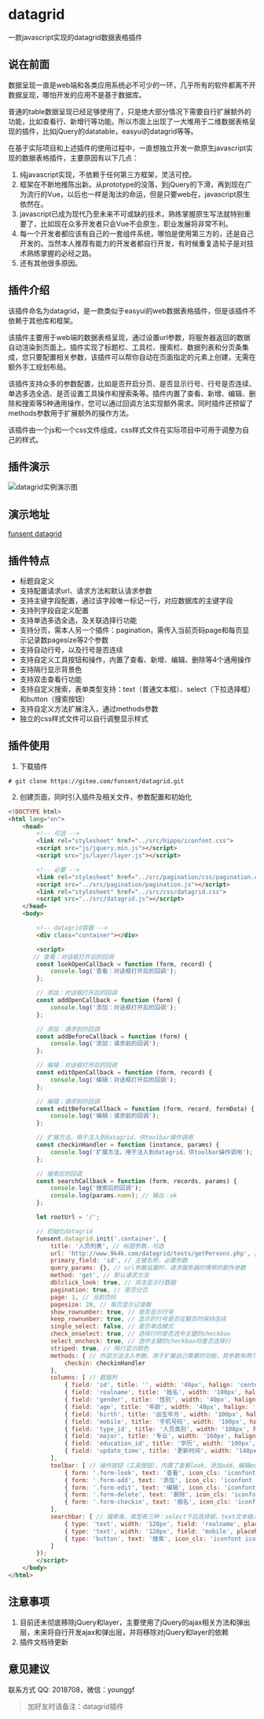 
# datagrid

一款javascript实现的datagrid数据表格插件

## 说在前面

数据呈现一直是web端和各类应用系统必不可少的一环，几乎所有的软件都离不开数据呈现，哪怕开发的应用不是基于数据库。

普通的table数据呈现已经足够使用了，只是绝大部分情况下需要自行扩展额外的功能，比如查看行、新增行等功能。所以市面上出现了一大堆用于二维数据表格呈现的插件，比如jQuery的datatable，easyui的datagrid等等。

在基于实际项目和上述插件的使用过程中，一直想独立开发一款原生javascript实现的数据表格插件，主要原因有以下几点：
1. 纯javascript实现，不依赖于任何第三方框架，灵活可控。
2. 框架在不断地推陈出新。从prototype的没落，到jQuery的下滑，再到现在广为流行的Vue，以后也一样是淘汰的命运，但是只要web在，javascript原生依然在。
3. javascript已成为现代乃至未来不可或缺的技术，熟练掌握原生写法就特别重要了，比如现在众多开发者只会Vue不会原生，职业发展将非常不利。
4. 每一个开发者都应该有自己的一套组件系统，哪怕是使用第三方的，还是自己开发的。当然本人推荐有能力的开发者都自行开发，有时候重复造轮子是对技术熟练掌握的必经之路。
5. 还有其他很多原因。

## 插件介绍

该插件命名为datagrid，是一款类似于easyui的web数据表格插件，但是该插件不依赖于其他库和框架。

该插件主要用于web端的数据表格呈现，通过设置url参数，将服务器返回的数据自动渲染到页面上。插件实现了标题栏、工具栏、搜索栏、数据列表和分页条集成，您只要配置相关参数，该插件可以帮你自动在页面指定的元素上创建，无需在额外手工规划布局。

该插件支持众多的参数配置，比如是否开启分页、是否显示行号、行号是否连续、单选多选全选、是否设置工具操作和搜索条等。插件内置了查看、新增、编辑、删除和搜索等5种通用操作，您可以通过回调方法实现额外需求。同时插件还预留了methods参数用于扩展额外的操作方法。

该插件由一个js和一个css文件组成，css样式文件在实际项目中可用于调整为自己的样式。


## 插件演示
![datagrid实例演示图](./tests/demo.png)

## 演示地址

[funsent datagrid](http://www.9k4k.com/datagrid/tests/demo.html)


## 插件特点
- 标题自定义
- 支持配置请求url、请求方法和默认请求参数
- 支持主键字段配置，通过该字段唯一标记一行，对应数据库的主键字段
- 支持列字段自定义配置
- 支持单选多选全选，及关联选择行功能
- 支持分页，需本人另一个插件：pagination，需传入当前页码page和每页显示记录数pagesize等2个参数
- 支持自动行号，以及行号是否连续
- 支持自定义工具按钮和操作，内置了查看、新增、编辑、删除等4个通用操作
- 支持隔行显示背景色
- 支持双击查看行功能
- 支持自定义搜索，表单类型支持：text（普通文本框）、select（下拉选择框）和button（搜索按钮）
- 支持自定义方法扩展注入，通过methods参数
- 独立的css样式文件可以自行调整显示样式


## 插件使用

1. 下载插件
```shell
# git clone https://gitee.com/funsent/datagrid.git
```

2. 创建页面，同时引入插件及相关文件，参数配置和初始化
```html
<!DOCTYPE html>
<html lang="en">
    <head>
        <!-- 可选 -->
        <link rel="stylesheet" href="../src/hippo/iconfont.css">
        <script src="js/jquery.min.js"></script>
        <script src="js/layer/layer.js"></script>

        <!-- 必要 -->
        <link rel="stylesheet" href="../src/pagination/css/pagination.css">
        <script src="../src/pagination/pagination.js"></script>
        <link rel="stylesheet" href="../src/css/datagrid.css">
        <script src="../src/datagrid.js"></script>
    </head>
    <body>

        <!-- datagrid容器 -->
        <div class="container"></div>

        <script>
       // 查看：对话框打开后的回调
        const lookOpenCallback = function (form, record) {
            console.log('查看：对话框打开后的回调');
        };

        // 添加：对话框打开后的回调
        const addOpenCallback = function (form) {
            console.log('添加：对话框打开后的回调');
        };

        // 添加：请求前的回调
        const addBeforeCallback = function (form) {
            console.log('添加：请求前的回调');
        };

        // 编辑：对话框打开后的回调
        const editOpenCallback = function (form, record) {
            console.log('编辑：对话框打开后的回调');
        };

        // 编辑：请求前的回调
        const editBeforeCallback = function (form, record, formData) {
            console.log('编辑：请求前的回调');
        };

        // 扩展方法，用于注入到datagrid，供toolbar操作调用
        const checkinHandler = function (instance, params) {
            console.log('扩展方法，用于注入到datagrid，供toolbar操作调用');
        };

        // 搜索后的回调
        const searchCallback = function (form, records, params) {
            console.log('搜索后的回调');
            console.log(params.name); // 输出：ok
        };

        let rootUrl = '/';

        // 初始化datagrid
        funsent.datagrid.init('.container', {
            title: '人员列表', // 标题参数，可选
            url: 'http://www.9k4k.com/datagrid/tests/getPersons.php', // url参数用于请求数据源
            primary_field: 'id', // 主键名称，必要参数
            query_params: {}, // url参数设置时，请求服务器时携带的额外参数
            method: 'get', // 默认请求方法
            dblclick_look: true, // 双击显示行数据
            pagination: true, // 是否分页
            page: 1, // 当前页码
            pagesize: 20, // 每页显示记录数
            show_rownumber: true, // 是否显示行号
            keep_rownumber: true, // 显示的行号是否在翻页时保持连续
            single_select: false, // 是否单选模式
            check_onselect: true, // 选择行时是否选中主键的checkbox
            select_oncheck: true, // 选中主键的checkbox时是否选择行
            striped: true, // 隔行显示颜色
            methods: { // 外部方法注入参数，用于扩展自己需要的功能，其参数有两个：instance和params
                checkin: checkinHandler
            },
            columns: [ // 数据列
                { field: 'id', title: '', width: '40px', halign: 'center', align: 'center', checkbox: true },
                { field: 'realname', title: '姓名', width: '100px', halign: 'left', align: 'left' },
                { field: 'gender', title: '性别', width: '40px', halign: 'center', align: 'center' },
                { field: 'age', title: '年龄', width: '40px', halign: 'center', align: 'center' },
                { field: 'birth', title: '出生年月', width: '100px', halign: 'center', align: 'center' },
                { field: 'mobile', title: '手机号码', width: '100px', halign: 'center', align: 'center' },
                { field: 'type_id', title: '人员类别', width: '100px', halign: 'center', align: 'center' },
                { field: 'major', title: '专业', width: '160px', halign: 'center', align: 'left' },
                { field: 'education_id', title: '学历', width: '100px', halign: 'center', align: 'center' },
                { field: 'update_time', title: '更新时间', width: '140px', halign: 'center', align: 'center' }
            ],
            toolbar: [ // 操作按钮（工具按钮），内置了查看look、添加add、编辑edit、删除delete等4中操作，如果需要额外操作按钮，可自行扩展（通过methods参数注入，或直接写在这里，如下面的报名操作）
                { form: '.form-look', text: '查看', icon_cls: 'iconfont icon-file', handler: 'look', url: '', params: { opened_callback: lookOpenCallback } },
                { form: '.form-add', text: '添加', icon_cls: 'iconfont icon-add-circle', handler: 'add', url: rootUrl + 'add_person', params: { before_callback: addBeforeCallback, opened_callback: addOpenCallback } },
                { form: '.form-edit', text: '编辑', icon_cls: 'iconfont icon-edit', handler: 'edit', url: rootUrl + 'edit_person', params: { before_callback: editBeforeCallback, opened_callback: editOpenCallback } },
                { form: '.form-delete', text: '删除', icon_cls: 'iconfont icon-minus-circle', handler: 'delete', url: rootUrl + 'delete_person', params: { message: '确定删除吗？' } },
                { form: '.form-checkin', text: '报名', icon_cls: 'iconfont icon-add-circle', handler: 'checkin', url: rootUrl + 'checkin_need', params: { title: '报名项目', width: '970px', height: '680px' } }
            ],
            searchbar: [ // 搜索条，类型有三种：select下拉选择框、text文本输入框和button搜索按钮，其中button类型只用于搜索按钮，且始终在最后呈现
                { type: 'text', width: '120px', field: 'realname', placeholder: '人员姓名', autocomplete: false },
                { type: 'text', width: '120px', field: 'mobile', placeholder: '手机号码', autocomplete: false },
                { type: 'button', text: '搜索', icon_cls: 'iconfont icon-search', params: { callback: searchCallback, name:'ok' } }
            ]
        });
        </script>
    </body>
</html>
```

## 注意事项

1. 目前还未彻底移除jQuery和layer，主要使用了jQuery的ajax相关方法和弹出层，未来将自行开发ajax和弹出层，并将移除对jQuery和layer的依赖
2. 插件文档待更新

## 意见建议

联系方式 QQ: 2018708，微信：younggf

> 加好友时请备注：datagrid插件